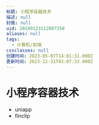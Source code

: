 ```yaml
---
标题: 小程序容器技术
描述: null
封面: null
uid: 20240123112807350
aliases: null
tags:
  - 计算机/前端
cssclasses: null
创建时间: 2023-05-07T14:01:31.000Z
更新时间: 2023-12-31T03:07:33.000Z
---
```


# 小程序容器技术

- uniapp
- finclip
